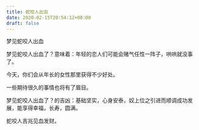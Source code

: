 ```yaml
---
title: 蛇咬人出血
date: 2020-02-15T20:54:12+08:00
draft: false
---
```


梦见蛇咬人出血

梦见蛇咬人出血了？意味着：年轻的恋人们可能会赌气任性一阵子，哄哄就没事了。

今天，你们会从年长的女性那里获得不少好处。

一些期待很久的事情也将有了眉目。

梦见蛇咬人出血了？的吉凶：基础坚实，心身安泰，奴上位之引进而顺调成功发展，能享得幸福，长寿，圆满。

蛇咬人吉兆见血发财。

